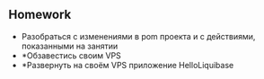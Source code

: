 ## Homework

- Разобраться с изменениями в pom проекта и с действиями, показанными на занятии
- *Обзавестись своим VPS
- *Развернуть на своём VPS приложение HelloLiquibase
